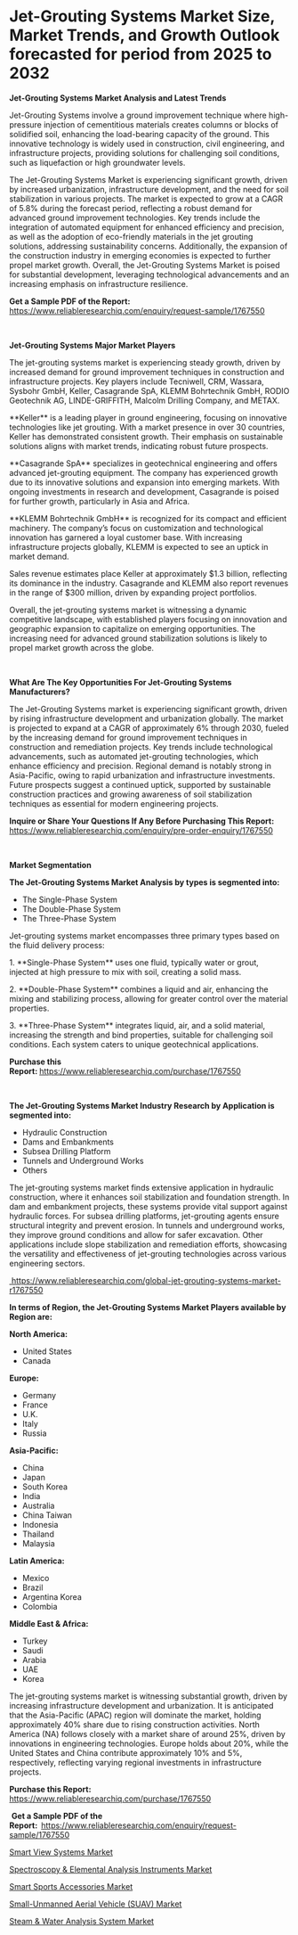 <p><h1>Jet-Grouting Systems Market Size, Market Trends, and Growth Outlook forecasted for period from 2025 to 2032</h1></p><p><strong>Jet-Grouting Systems Market Analysis and Latest Trends</strong></p>
<p><p>Jet-Grouting Systems involve a ground improvement technique where high-pressure injection of cementitious materials creates columns or blocks of solidified soil, enhancing the load-bearing capacity of the ground. This innovative technology is widely used in construction, civil engineering, and infrastructure projects, providing solutions for challenging soil conditions, such as liquefaction or high groundwater levels.</p><p>The Jet-Grouting Systems Market is experiencing significant growth, driven by increased urbanization, infrastructure development, and the need for soil stabilization in various projects. The market is expected to grow at a CAGR of 5.8% during the forecast period, reflecting a robust demand for advanced ground improvement technologies. Key trends include the integration of automated equipment for enhanced efficiency and precision, as well as the adoption of eco-friendly materials in the jet grouting solutions, addressing sustainability concerns. Additionally, the expansion of the construction industry in emerging economies is expected to further propel market growth. Overall, the Jet-Grouting Systems Market is poised for substantial development, leveraging technological advancements and an increasing emphasis on infrastructure resilience.</p></p>
<p><strong>Get a Sample PDF of the Report:&nbsp;</strong> <a href="https://www.reliableresearchiq.com/enquiry/request-sample/1767550?utm_campaign=1906&utm_medium=2&utm_source=Github&utm_content=ia&utm_term=11042025&utm_id=jet-grouting-systems">https://www.reliableresearchiq.com/enquiry/request-sample/1767550</a></p>
<p>&nbsp;</p>
<p><strong>Jet-Grouting Systems Major Market Players</strong></p>
<p><p>The jet-grouting systems market is experiencing steady growth, driven by increased demand for ground improvement techniques in construction and infrastructure projects. Key players include Tecniwell, CRM, Wassara, Sysbohr GmbH, Keller, Casagrande SpA, KLEMM Bohrtechnik GmbH, RODIO Geotechnik AG, LINDE-GRIFFITH, Malcolm Drilling Company, and METAX.</p><p>**Keller** is a leading player in ground engineering, focusing on innovative technologies like jet grouting. With a market presence in over 30 countries, Keller has demonstrated consistent growth. Their emphasis on sustainable solutions aligns with market trends, indicating robust future prospects.</p><p>**Casagrande SpA** specializes in geotechnical engineering and offers advanced jet-grouting equipment. The company has experienced growth due to its innovative solutions and expansion into emerging markets. With ongoing investments in research and development, Casagrande is poised for further growth, particularly in Asia and Africa.</p><p>**KLEMM Bohrtechnik GmbH** is recognized for its compact and efficient machinery. The company’s focus on customization and technological innovation has garnered a loyal customer base. With increasing infrastructure projects globally, KLEMM is expected to see an uptick in market demand.</p><p>Sales revenue estimates place Keller at approximately $1.3 billion, reflecting its dominance in the industry. Casagrande and KLEMM also report revenues in the range of $300 million, driven by expanding project portfolios.</p><p>Overall, the jet-grouting systems market is witnessing a dynamic competitive landscape, with established players focusing on innovation and geographic expansion to capitalize on emerging opportunities. The increasing need for advanced ground stabilization solutions is likely to propel market growth across the globe.</p></p>
<p>&nbsp;</p>
<p><strong>What Are The Key Opportunities For Jet-Grouting Systems Manufacturers?</strong></p>
<p><p>The Jet-Grouting Systems market is experiencing significant growth, driven by rising infrastructure development and urbanization globally. The market is projected to expand at a CAGR of approximately 6% through 2030, fueled by the increasing demand for ground improvement techniques in construction and remediation projects. Key trends include technological advancements, such as automated jet-grouting technologies, which enhance efficiency and precision. Regional demand is notably strong in Asia-Pacific, owing to rapid urbanization and infrastructure investments. Future prospects suggest a continued uptick, supported by sustainable construction practices and growing awareness of soil stabilization techniques as essential for modern engineering projects.</p></p>
<p><strong>Inquire or Share Your Questions If Any Before Purchasing This Report:</strong> <a href="https://www.reliableresearchiq.com/enquiry/pre-order-enquiry/1767550?utm_campaign=1906&utm_medium=2&utm_source=Github&utm_content=ia&utm_term=11042025&utm_id=jet-grouting-systems">https://www.reliableresearchiq.com/enquiry/pre-order-enquiry/1767550</a></p>
<p>&nbsp;</p>
<p><strong>Market Segmentation</strong></p>
<p><strong>The Jet-Grouting Systems Market Analysis by types is segmented into:</strong></p>
<p><ul><li>The Single-Phase System</li><li>The Double-Phase System</li><li>The Three-Phase System</li></ul></p>
<p><p>Jet-grouting systems market encompasses three primary types based on the fluid delivery process: </p><p>1. **Single-Phase System** uses one fluid, typically water or grout, injected at high pressure to mix with soil, creating a solid mass.  </p><p>2. **Double-Phase System** combines a liquid and air, enhancing the mixing and stabilizing process, allowing for greater control over the material properties.  </p><p>3. **Three-Phase System** integrates liquid, air, and a solid material, increasing the strength and bind properties, suitable for challenging soil conditions. Each system caters to unique geotechnical applications.</p></p>
<p><strong>Purchase this Report:&nbsp;</strong><a href="https://www.reliableresearchiq.com/purchase/1767550?utm_campaign=1906&utm_medium=2&utm_source=Github&utm_content=ia&utm_term=11042025&utm_id=jet-grouting-systems">https://www.reliableresearchiq.com/purchase/1767550</a></p>
<p>&nbsp;</p>
<p><strong>The Jet-Grouting Systems Market Industry Research by Application is segmented into:</strong></p>
<p><ul><li>Hydraulic Construction</li><li>Dams and Embankments</li><li>Subsea Drilling Platform</li><li>Tunnels and Underground Works</li><li>Others</li></ul></p>
<p><p>The jet-grouting systems market finds extensive application in hydraulic construction, where it enhances soil stabilization and foundation strength. In dam and embankment projects, these systems provide vital support against hydraulic forces. For subsea drilling platforms, jet-grouting agents ensure structural integrity and prevent erosion. In tunnels and underground works, they improve ground conditions and allow for safer excavation. Other applications include slope stabilization and remediation efforts, showcasing the versatility and effectiveness of jet-grouting technologies across various engineering sectors.</p></p>
<p><a href="https://www.reliableresearchiq.com/global-jet-grouting-systems-market-r1767550?utm_campaign=1906&utm_medium=2&utm_source=Github&utm_content=ia&utm_term=11042025&utm_id=jet-grouting-systems">&nbsp;https://www.reliableresearchiq.com/global-jet-grouting-systems-market-r1767550</a></p>
<p><strong>In terms of Region, the Jet-Grouting Systems Market Players available by Region are:</strong></p>
<p>
    <p> <strong> North America: </strong>
        <ul>
            <li>United States</li>
            <li>Canada</li>
        </ul>
        </p> 
    <p> <strong> Europe: </strong>
        <ul>
            <li>Germany</li>
            <li>France</li>
            <li>U.K.</li>
            <li>Italy</li>
            <li>Russia</li>
        </ul>
        </p> 
    <p> <strong> Asia-Pacific: </strong>
        <ul>
            <li>China</li>
            <li>Japan</li>
            <li>South Korea</li>
            <li>India</li>
            <li>Australia</li>
            <li>China Taiwan</li>
            <li>Indonesia</li>
            <li>Thailand</li>
            <li>Malaysia</li>
        </ul>
        </p> 
    <p> <strong> Latin America: </strong>
        <ul>
            <li>Mexico</li>
            <li>Brazil</li>
            <li>Argentina Korea</li>
            <li>Colombia</li>
        </ul>
        </p> 
    <p> <strong> Middle East & Africa: </strong>
        <ul>
            <li>Turkey</li>
            <li>Saudi</li>
            <li>Arabia</li>
            <li>UAE</li>
            <li>Korea</li>
        </ul>
    </p>
    </p>
<p><p>The jet-grouting systems market is witnessing substantial growth, driven by increasing infrastructure development and urbanization. It is anticipated that the Asia-Pacific (APAC) region will dominate the market, holding approximately 40% share due to rising construction activities. North America (NA) follows closely with a market share of around 25%, driven by innovations in engineering technologies. Europe holds about 20%, while the United States and China contribute approximately 10% and 5%, respectively, reflecting varying regional investments in infrastructure projects.</p></p>
<p><strong>Purchase this Report: </strong><a href="https://www.reliableresearchiq.com/purchase/1767550?utm_campaign=1906&utm_medium=2&utm_source=Github&utm_content=ia&utm_term=11042025&utm_id=jet-grouting-systems">https://www.reliableresearchiq.com/purchase/1767550</a></p>
<p>&nbsp;<strong>Get a Sample PDF of the Report:&nbsp;&nbsp;</strong><a href="https://www.reliableresearchiq.com/enquiry/request-sample/1767550?utm_campaign=1906&utm_medium=2&utm_source=Github&utm_content=ia&utm_term=11042025&utm_id=jet-grouting-systems">https://www.reliableresearchiq.com/enquiry/request-sample/1767550</a></p>
<p><strong></strong></p>
<p><p><a href="https://github.com/klenaestien23/Market-Research-Report-List-1/blob/main/smart-view-systems-market.md?utm_campaign=1906&utm_medium=2&utm_source=Github&utm_content=ia&utm_term=11042025&utm_id=jet-grouting-systems">Smart View Systems Market</a></p><p><a href="https://github.com/mismannely/Market-Research-Report-List-1/blob/main/spectroscopy-elemental-analysis-instruments-market.md?utm_campaign=1906&utm_medium=2&utm_source=Github&utm_content=ia&utm_term=11042025&utm_id=jet-grouting-systems">Spectroscopy & Elemental Analysis Instruments Market</a></p><p><a href="https://github.com/ishikodehira/Market-Research-Report-List-1/blob/main/smart-sports-accessories-market.md?utm_campaign=1906&utm_medium=2&utm_source=Github&utm_content=ia&utm_term=11042025&utm_id=jet-grouting-systems">Smart Sports Accessories Market</a></p><p><a href="https://github.com/tahjaylestro/Market-Research-Report-List-1/blob/main/small-unmanned-aerial-vehicle-suav-market.md?utm_campaign=1906&utm_medium=2&utm_source=Github&utm_content=ia&utm_term=11042025&utm_id=jet-grouting-systems">Small-Unmanned Aerial Vehicle (SUAV) Market</a></p><p><a href="https://github.com/tentandyik/Market-Research-Report-List-1/blob/main/steam-water-analysis-system-market.md?utm_campaign=1906&utm_medium=2&utm_source=Github&utm_content=ia&utm_term=11042025&utm_id=jet-grouting-systems">Steam & Water Analysis System Market</a></p></p>